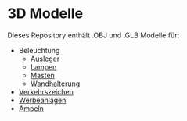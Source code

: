 # 3D Modelle 
 Dieses Repository enthält .OBJ und .GLB Modelle für: 
- Beleuchtung
   - [Ausleger](Beleuchtung/Ausleger/readme_Ausleger.md) 
   - [Lampen](Beleuchtung/Lampen/readme_Lampen.md) 
   - [Masten](Beleuchtung/Masten/readme_Masten.md)
   - [Wandhalterung](Beleuchtung/Wandhalterung/readme_Wandhalterung.md) 
- [Verkehrszeichen](Verkehrszeichen/readme_Verkehrszeichen.md) 
- [Werbeanlagen](Werbeanlagen/readme_Werbeanlagen.md) 
- [Ampeln](Ampeln/readme_Ampeln.md) 

